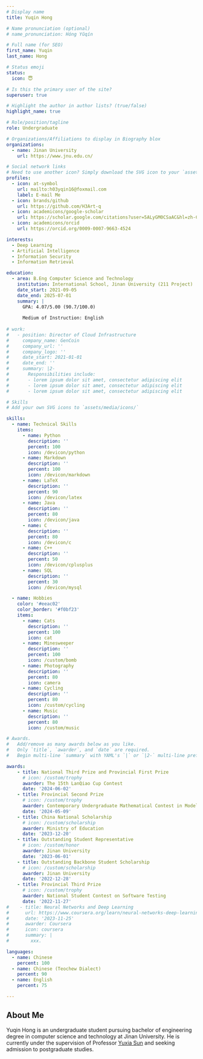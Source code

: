 ```yaml
---
# Display name
title: Yuqin Hong

# Name pronunciation (optional)
# name_pronunciation: Hóng Yǔqín 

# Full name (for SEO)
first_name: Yuqin
last_name: Hong

# Status emoji
status:
  icon: 😇

# Is this the primary user of the site?
superuser: true

# Highlight the author in author lists? (true/false)
highlight_name: true

# Role/position/tagline
role: Undergraduate

# Organizations/Affiliations to display in Biography blox
organizations:
  - name: Jinan University
    url: https://www.jnu.edu.cn/

# Social network links
# Need to use another icon? Simply download the SVG icon to your `assets/media/icons/` folder.
profiles:
  - icon: at-symbol
    url: mailto:h03yqin16@foxmail.com
    label: E-mail Me
  - icon: brands/github
    url: https://github.com/H3Art-q
  - icon: academicons/google-scholar
    url: https://scholar.google.com/citations?user=5ALyGM0CSaAC&hl=zh-CN
  - icon: academicons/orcid
    url: https://orcid.org/0009-0007-9663-4524

interests:
  - Deep Learning
  - Artificial Intelligence
  - Information Security
  - Information Retrieval

education:
  - area: B.Eng Computer Science and Technology
    institution: International School, Jinan University (211 Project)
    date_start: 2021-09-05
    date_end: 2025-07-01
    summary: |
      GPA: 4.07/5.00 (90.7/100.0)
          
      Medium of Instruction: English
      
# work:
#   - position: Director of Cloud Infrastructure
#     company_name: GenCoin
#     company_url: ''
#     company_logo: ''
#     date_start: 2021-01-01
#     date_end: ''
#     summary: |2-
#       Responsibilities include:
#       - lorem ipsum dolor sit amet, consectetur adipiscing elit
#       - lorem ipsum dolor sit amet, consectetur adipiscing elit
#       - lorem ipsum dolor sit amet, consectetur adipiscing elit

# Skills
# Add your own SVG icons to `assets/media/icons/`

skills:
  - name: Technical Skills
    items:
      - name: Python
        description: ''
        percent: 100
        icon: /devicon/python
      - name: Markdown
        description: ''
        percent: 100
        icon: /devicon/markdown
      - name: LaTeX
        description: ''
        percent: 90
        icon: /devicon/latex
      - name: Java
        description: ''
        percent: 80
        icon: /devicon/java
      - name: C
        description: ''
        percent: 80
        icon: /devicon/c
      - name: C++
        description: ''
        percent: 50
        icon: /devicon/cplusplus
      - name: SQL
        description: ''
        percent: 30
        icon: /devicon/mysql

  - name: Hobbies
    color: '#eeac02'
    color_border: '#f0bf23'
    items:
      - name: Cats
        description: ''
        percent: 100
        icon: cat
      - name: Minesweeper
        description: ''
        percent: 100
        icon: /custom/bomb
      - name: Photography
        description: ''
        percent: 80
        icon: camera
      - name: Cycling
        description: ''
        percent: 80
        icon: /custom/cycling
      - name: Music
        description: ''
        percent: 80
        icon: /custom/music

# Awards.
#   Add/remove as many awards below as you like.
#   Only `title`, `awarder`, and `date` are required.
#   Begin multi-line `summary` with YAML's `|` or `|2-` multi-line prefix and indent 2 spaces below.

awards:
    - title: National Third Prize and Provincial First Prize
      # icon: /custom/trophy
      awarder: The 15th LanQiao Cup Contest
      date: '2024-06-02'
    - title: Provincial Second Prize
      # icon: /custom/trophy
      awarder: Contemporary Undergraduate Mathematical Contest in Modeling
      date: '2024-05-09'
    - title: China National Scholarship
      # icon: /custom/scholarship
      awarder: Ministry of Education
      date: '2023-12-20'
    - title: Outstanding Student Representative
      # icon: /custom/honor
      awarder: Jinan University
      date: '2023-06-01'
    - title: Outstanding Backbone Student Scholarship
      # icon: /custom/scholarship
      awarder: Jinan University
      date: '2022-12-28'
    - title: Provincial Third Prize
      # icon: /custom/trophy
      awarder: National Student Contest on Software Testing
      date: '2022-11-27'
#    - title: Neural Networks and Deep Learning
#      url: https://www.coursera.org/learn/neural-networks-deep-learning
#      date: '2023-11-25'
#      awarder: Coursera
#      icon: coursera
#      summary: |
#        xxx.

languages:
  - name: Chinese
    percent: 100
  - name: Chinese (Teochew Dialect)
    percent: 90
  - name: English
    percent: 75

---
```


## About Me

Yuqin Hong is an undergraduate student pursuing bachelor of engineering degree in computer science and technology at Jinan University. He is currently under the supervision of Professor [Yuxia Sun](https://www.scholat.com/yxsun) and seeking admission to postgraduate studies.